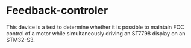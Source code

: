# Feedback-controler

This device is a test to determine whether it is possible to maintain FOC control of a motor while simultaneously driving an ST7798 display on an STM32-S3.
